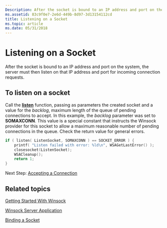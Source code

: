 ```yaml
---
Description: After the socket is bound to an IP address and port on the system, the server must then listen on that IP address and port for incoming connection requests.
ms.assetid: 83c9f0e7-2e6d-449b-8d97-3d13154112cd
title: Listening on a Socket
ms.topic: article
ms.date: 05/31/2018
---
```


# Listening on a Socket

After the socket is bound to an IP address and port on the system, the server must then listen on that IP address and port for incoming connection requests.

## To listen on a socket

Call the [**listen**](/windows/desktop/api/Winsock2/nf-winsock2-listen) function, passing as parameters the created socket and a value for the *backlog*, maximum length of the queue of pending connections to accept. In this example, the *backlog* parameter was set to **SOMAXCONN**. This value is a special constant that instructs the Winsock provider for this socket to allow a maximum reasonable number of pending connections in the queue. Check the return value for general errors.


```C++
if ( listen( ListenSocket, SOMAXCONN ) == SOCKET_ERROR ) {
    printf( "Listen failed with error: %ld\n", WSAGetLastError() );
    closesocket(ListenSocket);
    WSACleanup();
    return 1;
}
```



Next Step: [Accepting a Connection](accepting-a-connection.md)

## Related topics

<dl> <dt>

[Getting Started With Winsock](getting-started-with-winsock.md)
</dt> <dt>

[Winsock Server Application](winsock-server-application.md)
</dt> <dt>

[Binding a Socket](binding-a-socket.md)
</dt> </dl>

 

 



